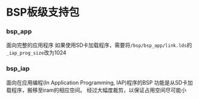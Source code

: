 # BSP板级支持包

### bsp_app
面向完整的应用程序
如果使用SD卡加载程序，需要将`/bsp/bsp_app/link.lds`的`_iap_prog_size`改为1024

### bsp_iap
面向在应用编程(In Application Programming, IAP)程序的BSP
功能是从SD卡加载程序，搬移至iram的相应空间。
经过大幅度裁剪，以保证占用空间尽可能小